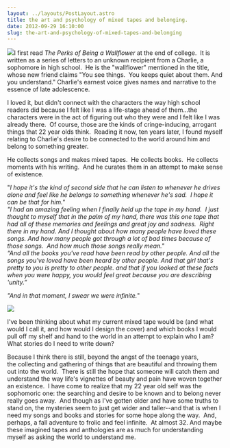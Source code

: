 ```yaml
---
layout: ../layouts/PostLayout.astro
title: the art and psychology of mixed tapes and belonging.
date: 2012-09-29 16:10:00
slug: the-art-and-psychology-of-mixed-tapes-and-belonging
---
```


[![](http://analyfe.files.wordpress.com/2011/12/perks-of-being-a-wallflower.jpg?w=216)](http://analyfe.files.wordpress.com/2011/12/perks-of-being-a-wallflower.jpg?w=216)I first read _The Perks of Being a Wallflower_ at the end of college.  It is written as a series of letters to an unknown recipient from a Charlie, a sophomore in high school.  He is the "wallflower" mentioned in the title, whose new friend claims "You see things.  You keeps quiet about them. And you understand." Charlie's earnest voice gives names and narrative to the essence of late adolescence.   
  
I loved it, but didn't connect with the characters the way high school readers did because I felt like I was a life-stage ahead of them...the characters were in the act of figuring out who they were and I felt like I was already there.  Of course, those are the kinds of cringe-inducing, arrogant things that 22 year olds think.  Reading it now, ten years later, I found myself relating to Charlie's desire to be connected to the world around him and belong to something greater.    
  
He collects songs and makes mixed tapes.  He collects books.  He collects moments with his writing.  And he curates them in an attempt to make sense of existence.  
  
"_I hope it's the kind of second side that he can listen to whenever he drives alone and feel like he belongs to something whenever he's sad.  I hope it can be that for him."_   
_"I had an amazing feeling when I finally held up the tape in my hand.  I just thought to myself that in the palm of my hand, there was this one tape that had all of these memories and feelings and great joy and sadness.  Right there in my hand. And I thought about how many people have loved these songs. And how many people got through a lot of bad times because of those songs.  And how much those songs really mean."_   
_“And all the books you've read have been read by other people. And all the songs you've loved have been heard by other people. And that girl that's pretty to you is pretty to other people. and that if you looked at these facts when you were happy, you would feel great because you are describing 'unity.”_   
  
_"And in that moment, I swear we were infinite._"  
  
[![](http://dejavufm.com/wp-content/uploads/2012/01/tape.bmp)](http://dejavufm.com/wp-content/uploads/2012/01/tape.bmp)  
  
  
  
  
  
  
  
  
  
  
  
  
I've been thinking about what my current mixed tape would be (and what would I call it, and how would I design the cover) and which books I would pull off my shelf and hand to the world in an attempt to explain who I am? What stories do I need to write down?   

  

Because I think there is still, beyond the angst of the teenage years, the collecting and gathering of things that are beautiful and throwing them out into the world.  There is still the hope that someone will catch them and understand the way life's vignettes of beauty and pain have woven together an existence.  I have come to realize that my 22 year old self was the sophomoric one: the searching and desire to be known and to belong never really goes away.  And though as I've gotten older and have some truths to stand on, the mysteries seem to just get wider and taller--and that is when I need my songs and books and stories for some hope along the way.  And, perhaps, a fall adventure to frolic and feel infinite.  At almost 32. And maybe these imagined tapes and anthologies are as much for understanding myself as asking the world to understand me.